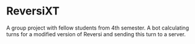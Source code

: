 # ReversiXT
A group project with fellow students from 4th semester. A bot calculating turns for a modified version of Reversi and sending this turn to a server.

